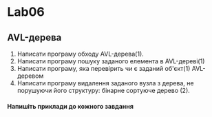 # Lab06
## AVL-дерева
1. Написати програму обходу AVL-дерева(1).
2. Написати програму пошуку заданого елемента в AVL-дереві(1)
3. Написати програму, яка перевірить чи є заданий об'єкт(1)
AVL-деревом
4. Написати програму видалення заданого вузла з дерева, не порушуючи його структуру: бінарне сортуюче дерево (2).
#### Напишіть приклади до кожного завдання
